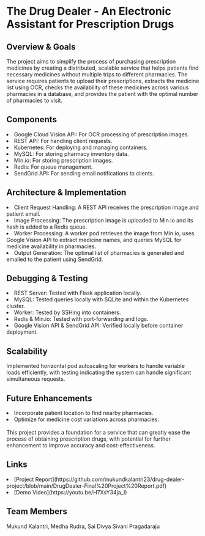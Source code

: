# The Drug Dealer - An Electronic Assistant for Prescription Drugs

## Overview & Goals
The project aims to simplify the process of purchasing prescription medicines by creating a distributed, scalable service that helps patients find necessary medicines without multiple trips to different pharmacies. The service requires patients to upload their prescriptions, extracts the medicine list using OCR, checks the availability of these medicines across various pharmacies in a database, and provides the patient with the optimal number of pharmacies to visit.

## Components
<li> Google Cloud Vision API: For OCR processing of prescription images. <br>
<li> REST API: For handling client requests. <br>
<li> Kubernetes: For deploying and managing containers. <br>
<li> MySQL: For storing pharmacy inventory data. <br>
<li> Min.io: For storing prescription images. <br>
<li> Redis: For queue management. <br>
<li> SendGrid API: For sending email notifications to clients. <br>

## Architecture & Implementation
<li> Client Request Handling: A REST API receives the prescription image and patient email. <br>
<li> Image Processing: The prescription image is uploaded to Min.io and its hash is added to a Redis queue. <br>
<li> Worker Processing: A worker pod retrieves the image from Min.io, uses Google Vision API to extract medicine names, and queries MySQL for medicine availability in pharmacies. <br>
<li> Output Generation: The optimal list of pharmacies is generated and emailed to the patient using SendGrid. <br>

## Debugging & Testing
<li> REST Server: Tested with Flask application locally. <br>
<li> MySQL: Tested queries locally with SQLite and within the Kubernetes cluster. <br>
<li> Worker: Tested by SSHing into containers. <br>
<li> Redis & Min.io: Tested with port-forwarding and logs. <br>
<li> Google Vision API & SendGrid API: Verified locally before container deployment. <br>

## Scalability
Implemented horizontal pod autoscaling for workers to handle variable loads efficiently, with testing indicating the system can handle significant simultaneous requests.

## Future Enhancements
<li> Incorporate patient location to find nearby pharmacies. <br>
<li> Optimize for medicine cost variations across pharmacies. <br><br>
This project provides a foundation for a service that can greatly ease the process of obtaining prescription drugs, with potential for further enhancement to improve accuracy and cost-effectiveness.<br>

## Links
<li> [Project Report](https://github.com/mukundkalantri23/drug-dealer-project/blob/main/DrugDealer-Final%20Project%20Report.pdf)
<li> [Demo Video](https://youtu.be/H7XsY34ja_I)
  
## Team Members
Mukund Kalantri, Medha Rudra, Sai Divya Sivani Pragadaraju

